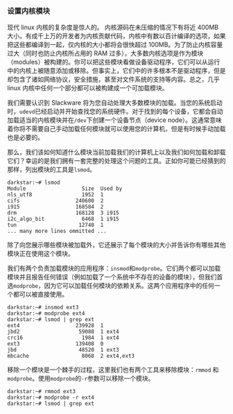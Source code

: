### 设置内核模块

现代 linux 内核的复杂度是惊人的。 内核源码在未压缩的情况下有将近 400MB 大小。有成千上万的开发者为内核贡献代码，内核中有数以百计编译的选项，如果把这些都编译到一起，仅内核的大小都将会很快超过 100MB。为了防止内核容量过大（同时也防止内核所占用的 RAM 过多），大多数内核选项是作为模块（modules）被构建的。你可以把这些模块看做设备驱动程序，它们可以从运行中的内核上被随意添加或移除。但事实上，它们中的许多根本不是驱动程序，但是却包含了诸如网络协议，安全措施，甚至对文件系统的支持等内容。总之，几乎 linux 内核中任何一个部分都可以被构建成一个可加载模块。

我们需要认识到 Slackware 将为您自动处理大多数模块的加载。当您的系统启动时，`udevd`已经启动并开始查找您的系统硬件。对于找到的每个设备，它都会自动加载适当的内核模块并在`/dev`下创建一个设备节点（device node）。这通常意味着你将不需要自己手动加载任何模块就可以使用您的计算机，但是有时候手动加载也是必要的。

那么，我们该如何知道什么模块当前加载我们的计算机上以及我们如何加载和卸载它们？幸运的是我们拥有一套完整的处理这个问题的工具。正如你可能已经猜到的那样，列出模块的工具是`lsmod`。

```
darkstar:~# lsmod
Module                  Size  Used by
nls_utf8                1952  1
cifs                  240600  2
i915                  168584  2
drm                   168128  3 i915
i2c_algo_bit            6468  1 i915
tun                    12740  1
... many more lines ommitted ...
```

除了向您展示哪些模块被加载外，它还展示了每个模块的大小并告诉你有哪些其他模块正在使用这个模块。

我们有两个负责加载模块的应用程序：`insmod`和`modprobe`。它们两个都可以加载模块并且报告任何错误（例如加载了一个系统中不存在的设备的模块），但我们首选`modprobe`，因为它可以加载任何模块的依赖关系。这两个应用程序中的任何一个都可以被直接使用。

```
darkstar:~# insmod ext3
darkstar:~# modprobe ext4
darkstar:~# lsmod | grep ext
ext4                  239928  1
jbd2                   59088  1 ext4
crc16                   1984  1 ext4
ext3                  139408  0
jbd                    48520  1 ext3
mbcache                 8068  2 ext4,ext3
```

移除一个模块是一个棘手的过程，这里我们也有两个工具来移除模块：`rmmod` 和`modprobe`。使用`modprobe`的`-r`参数可以移除一个模块。

```
darkstar:~# rmmod ext3
darkstar:~# modprobe -r ext4
darkstar:~# lsmod | grep ext
```
